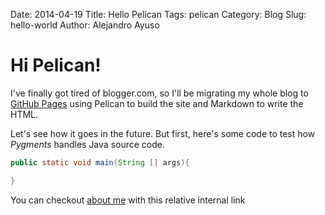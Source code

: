 Date: 2014-04-19
Title: Hello Pelican
Tags: pelican
Category: Blog
Slug: hello-world
Author: Alejandro Ayuso


# Hi Pelican!

I've finally got tired of blogger.com, so I'll be migrating my
whole blog to [GitHub Pages](http://github.com/) using Pelican to build the site and 
Markdown to write the HTML.

Let's see how it goes in the future. But first, here's some code to
test how _Pygments_ handles Java source code.

```java
public static void main(String [] args){

}
```


You can checkout [about me](/pages/about-me.html) with this relative internal link
